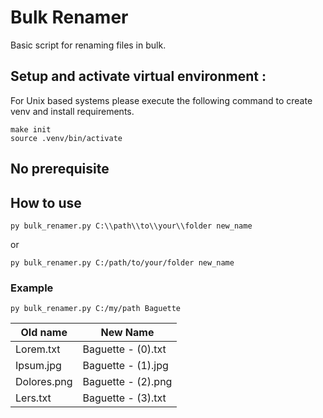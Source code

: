 # Bulk Renamer 

Basic script for renaming files in bulk.

## Setup and activate virtual environment :
For Unix based systems please execute the following command to create venv and install requirements.
```
make init
source .venv/bin/activate
```

## No prerequisite

## How to use

`py bulk_renamer.py C:\\path\\to\\your\\folder new_name`

or

`py bulk_renamer.py C:/path/to/your/folder new_name`

### Example

`py bulk_renamer.py C:/my/path Baguette`

Old name    |   New Name
---         |   ---
Lorem.txt   |   Baguette - (0).txt
Ipsum.jpg   |   Baguette - (1).jpg
Dolores.png |   Baguette - (2).png
Lers.txt    |   Baguette - (3).txt
